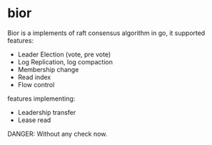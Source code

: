 # bior

Bior is a implements of raft consensus algorithm in go, it supported features:

- Leader Election (vote, pre vote)
- Log Replication, log compaction
- Membership change
- Read index
- Flow control

features implementing:

- Leadership transfer
- Lease read

DANGER: Without any check now.
